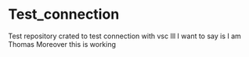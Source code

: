 # Test_connection
Test repository crated to test connection with vsc
Ill I want to say is I am Thomas
Moreover this is working